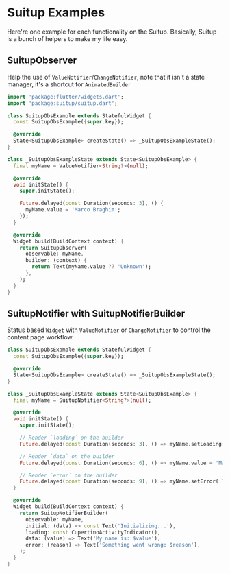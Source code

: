 # Suitup Examples

Here're one example for each functionality on the Suitup. Basically, Suitup is a 
bunch of helpers to make my life easy.

## SuitupObserver

Help the use of `ValueNotifier`/`ChangeNotifier`, note that it isn't a state manager, 
it's a shortcut for `AnimatedBuilder`

```dart
import 'package:flutter/widgets.dart';
import 'package:suitup/suitup.dart';

class SuitupObsExample extends StatefulWidget {
  const SuitupObsExample({super.key});

  @override
  State<SuitupObsExample> createState() => _SuitupObsExampleState();
}

class _SuitupObsExampleState extends State<SuitupObsExample> {
  final myName = ValueNotifier<String?>(null);

  @override
  void initState() {
    super.initState();

    Future.delayed(const Duration(seconds: 3), () {
      myName.value = 'Marco Braghim';
    });
  }

  @override
  Widget build(BuildContext context) {
    return SuitupObserver(
      observable: myName,
      builder: (context) {
        return Text(myName.value ?? 'Unknown');
      },
    );
  }
}
```

## SuitupNotifier with SuitupNotifierBuilder

Status based `Widget` with `ValueNotifier` or `ChangeNotifier` to control the content
page workflow.

```dart
class SuitupObsExample extends StatefulWidget {
  const SuitupObsExample({super.key});

  @override
  State<SuitupObsExample> createState() => _SuitupObsExampleState();
}

class _SuitupObsExampleState extends State<SuitupObsExample> {
  final myName = SuitupNotifier<String?>(null);

  @override
  void initState() {
    super.initState();

    // Render `loading` on the builder
    Future.delayed(const Duration(seconds: 3), () => myName.setLoading());

    // Render `data` on the builder
    Future.delayed(const Duration(seconds: 6), () => myName.value = 'Marco Braghim');

    // Render `error` on the builder
    Future.delayed(const Duration(seconds: 9), () => myName.setError('The moon is not cool today'));
  }

  @override
  Widget build(BuildContext context) {
    return SuitupNotifierBuilder(
      observable: myName,
      initial: (data) => const Text('Initializing...'),
      loading: const CupertinoActivityIndicator(),
      data: (value) => Text('My name is: $value'),
      error: (reason) => Text('Something went wrong: $reason'),
    );
  }
}
```

